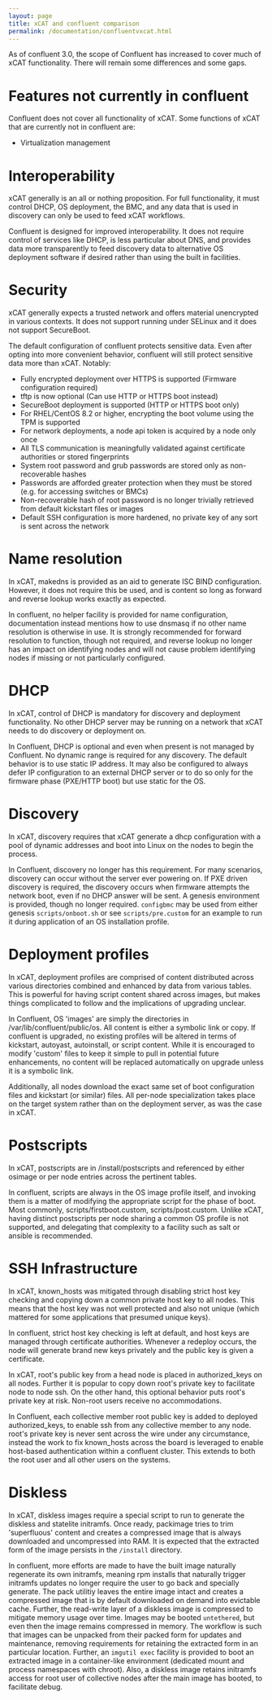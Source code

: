 ```yaml
---
layout: page
title: xCAT and confluent comparison
permalink: /documentation/confluentvxcat.html
---
```


As of confluent 3.0, the scope of Confluent has increased to cover much of xCAT functionality. There will
remain some differences and some gaps.

# Features not currently in confluent

Confluent does not cover all functionality of xCAT. Some functions of xCAT that are currently not in confluent are:

* Virtualization management

# Interoperability

xCAT generally is an all or nothing proposition. For full functionality, it must control DHCP, OS deployment, the BMC, and any data that is used in discovery can only
be used to feed xCAT workflows.

Confluent is designed for improved interoperability. It does not require control of services like DHCP, is less particular about DNS, and provides data more transparently
to feed discovery data to alternative OS deployment software if desired rather than using the built in facilities.

# Security

xCAT generally expects a trusted network and offers material unencrypted in various contexts. It does not support running under SELinux and it does not support SecureBoot.

The default configuration of confluent protects sensitive data. Even after opting into more convenient behavior, confluent will still protect sensitive data more than xCAT. Notably:
* Fully encrypted deployment over HTTPS is supported (Firmware configuration required)
* tftp is now optional (Can use HTTP or HTTPS boot instead)
* SecureBoot deployment is supported (HTTP or HTTPS boot only)
* For RHEL/CentOS 8.2 or higher, encrypting the boot volume using the TPM is supported
* For network deployments, a node api token is acquired by a node only once
* All TLS communication is meaningfully validated against certificate authorities or stored fingerprints
* System root password and grub passwords are stored only as non-recoverable hashes
* Passwords are afforded greater protection when they must be stored (e.g. for accessing switches or BMCs)
* Non-recoverable hash of root password is no longer trivially retrieved from default kickstart files or images
* Default SSH configuration is more hardened, no private key of any sort is sent across the network

# Name resolution

In xCAT, makedns is provided as an aid to generate ISC BIND configuration. However, it does not require this be used,
and is content so long as forward and reverse lookup works exactly as expected.

In confluent, no helper facility is provided for name configuration, documentation instead mentions how to use dnsmasq
if no other name resolution is otherwise in use. It is strongly recommended for forward resolution to function, though
not required, and reverse lookup no longer has an impact on identifying nodes and will not cause problem identifying
nodes if missing or not particularly configured.

# DHCP

In xCAT, control of DHCP is mandatory for discovery and deployment functionality. No other DHCP server may be running
on a network that xCAT needs to do discovery or deployment on.

In Confluent, DHCP is optional and even when present is not managed by Confluent. No dynamic range is required for
any discovery. The default behavior is to use static IP address. It may also be configured to always defer IP configuration
to an external DHCP server or to do so only for the firmware phase (PXE/HTTP boot) but use static for the OS.

# Discovery

In xCAT, discovery requires that xCAT generate a dhcp configuration with a pool of dynamic addresses and boot into Linux on the
nodes to begin the process.

In Confluent, discovery no longer has this requirement. For many scenarios, discovery can occur without the server ever powering
on. If PXE driven discovery is required, the discovery occurs when firmware attempts the network boot, even if no DHCP answer
will be sent. A genesis environment is provided, though no longer required. `configbmc` may be used from either genesis `scripts/onboot.sh`
or see `scripts/pre.custom` for an example to run it during application of an OS installation profile.

# Deployment profiles

In xCAT, deployment profiles  are comprised of content distributed
across various directories combined and enhanced by data from various tables. This is powerful for having script content
shared across images, but makes things complicated to follow and the implications of upgrading unclear.

In Confluent, OS 'images' are simply the directories in /var/lib/confluent/public/os. All content is either a symbolic
link or copy. If confluent is upgraded, no existing profiles will be altered in terms of kickstart, autoyast, autoinstall,
or script content.  While it is encouraged to modify 'custom' files to keep it simple to pull in potential future enhancements,
no content will be replaced automatically on upgrade unless it is a symbolic link.

Additionally, all nodes download the exact same set of boot configuration files and kickstart (or similar) files. All per-node
specialization takes place on the target system rather than on the deployment server, as was the case in xCAT.

# Postscripts

In xCAT, postscripts are in /install/postscripts and referenced by either osimage or per node entries across the pertinent tables.

In confluent, scripts are always in the OS image profile itself, and invoking them is a matter of modifying the appropriate script
for the phase of boot. Most commonly, scripts/firstboot.custom, scripts/post.custom. Unlike xCAT, having distinct postscripts per
node sharing a common OS profile is not supported, and delegating that complexity to a facility such as salt or ansible is
recommended.

# SSH Infrastructure

In xCAT, known_hosts was mitigated through disabling strict host key checking and copying down a common private host key to all nodes.
This means that the host key was not well protected and also not unique (which mattered for some applications that presumed unique keys).

In confluent, strict host key checking is left at default, and host keys are managed through certificate authorities. Whenever a redeploy occurs,
the node will generate brand new keys privately and the public key is given a certificate.

In xCAT, root's public key from a head node is placed in authorized_keys on all nodes. Further it is popular to copy down root's private key
to facilitate node to node ssh. On the other hand, this optional behavior puts root's private key at risk.  Non-root users receive no accommodations.

In Confluent, each collective member root public key is added to deployed authorized_keys, to enable ssh from any collective member to any node.
root's private key is never sent across the wire under any circumstance, instead the work to fix known_hosts across the board is leveraged to
enable host-based authentication within a confluent cluster. This extends to both the root user and all other users on the systems.

# Diskless

In xCAT, diskless images require a special script to run to generate the diskless and statelite initramfs.  Once ready, packimage tries to trim 'superfluous' content and creates a
compressed image that is always downloaded and uncompressed into RAM. It is expected that the extracted form of the image persists in the `/install` directory.

In confluent, more efforts are made to have the built image naturally regenerate its own initramfs, meaning rpm installs that naturally trigger initramfs updates no longer require
the user to go back and specially generate.  The pack utilitiy leaves the entire image intact and creates a compressed image that is by default downloaded on demand into evictable cache.
Further, the read-write layer of a diskless image is compressed to mitigate memory usage over time. Images may be booted `untethered`, but even then the image remains compressed in memory.
The workflow is such that images can be unpacked from their packed form for updates and maintenance, removing requirements for retaining the extracted form in an particular location.  Further,
an `imgutil exec` facility is provided to boot an extracted image in a container-like environment (dedicated mount and process namespaces with chroot).  Also, a diskless image retains
initramfs access for root user of collective nodes after the main image has booted, to facilitate debug.

